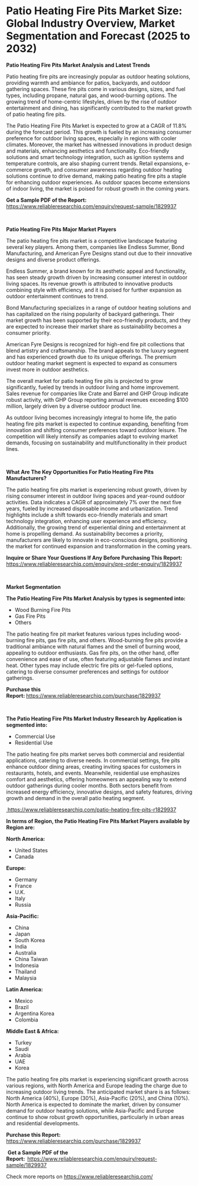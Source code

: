 <p><h1>Patio Heating Fire Pits Market Size: Global Industry Overview, Market Segmentation and Forecast (2025 to 2032)</h1></p><p><strong>Patio Heating Fire Pits Market Analysis and Latest Trends</strong></p>
<p><p>Patio heating fire pits are increasingly popular as outdoor heating solutions, providing warmth and ambiance for patios, backyards, and outdoor gathering spaces. These fire pits come in various designs, sizes, and fuel types, including propane, natural gas, and wood-burning options. The growing trend of home-centric lifestyles, driven by the rise of outdoor entertainment and dining, has significantly contributed to the market growth of patio heating fire pits.</p><p>The Patio Heating Fire Pits Market is expected to grow at a CAGR of 11.8% during the forecast period. This growth is fueled by an increasing consumer preference for outdoor living spaces, especially in regions with cooler climates. Moreover, the market has witnessed innovations in product design and materials, enhancing aesthetics and functionality. Eco-friendly solutions and smart technology integration, such as ignition systems and temperature controls, are also shaping current trends. Retail expansions, e-commerce growth, and consumer awareness regarding outdoor heating solutions continue to drive demand, making patio heating fire pits a staple for enhancing outdoor experiences. As outdoor spaces become extensions of indoor living, the market is poised for robust growth in the coming years.</p></p>
<p><strong>Get a Sample PDF of the Report:&nbsp;</strong> <a href="https://www.reliableresearchiq.com/enquiry/request-sample/1829937?utm_campaign=2319&utm_medium=2&utm_source=Github&utm_content=ia&utm_term=05042025&utm_id=patio-heating-fire-pits">https://www.reliableresearchiq.com/enquiry/request-sample/1829937</a></p>
<p>&nbsp;</p>
<p><strong>Patio Heating Fire Pits Major Market Players</strong></p>
<p><p>The patio heating fire pits market is a competitive landscape featuring several key players. Among them, companies like Endless Summer, Bond Manufacturing, and American Fyre Designs stand out due to their innovative designs and diverse product offerings.</p><p>Endless Summer, a brand known for its aesthetic appeal and functionality, has seen steady growth driven by increasing consumer interest in outdoor living spaces. Its revenue growth is attributed to innovative products combining style with efficiency, and it is poised for further expansion as outdoor entertainment continues to trend.</p><p>Bond Manufacturing specializes in a range of outdoor heating solutions and has capitalized on the rising popularity of backyard gatherings. Their market growth has been supported by their eco-friendly products, and they are expected to increase their market share as sustainability becomes a consumer priority.</p><p>American Fyre Designs is recognized for high-end fire pit collections that blend artistry and craftsmanship. The brand appeals to the luxury segment and has experienced growth due to its unique offerings. The premium outdoor heating market segment is expected to expand as consumers invest more in outdoor aesthetics.</p><p>The overall market for patio heating fire pits is projected to grow significantly, fueled by trends in outdoor living and home improvement. Sales revenue for companies like Crate and Barrel and GHP Group indicate robust activity, with GHP Group reporting annual revenues exceeding $100 million, largely driven by a diverse outdoor product line.</p><p>As outdoor living becomes increasingly integral to home life, the patio heating fire pits market is expected to continue expanding, benefiting from innovation and shifting consumer preferences toward outdoor leisure. The competition will likely intensify as companies adapt to evolving market demands, focusing on sustainability and multifunctionality in their product lines.</p></p>
<p>&nbsp;</p>
<p><strong>What Are The Key Opportunities For Patio Heating Fire Pits Manufacturers?</strong></p>
<p><p>The patio heating fire pits market is experiencing robust growth, driven by rising consumer interest in outdoor living spaces and year-round outdoor activities. Data indicates a CAGR of approximately 7% over the next five years, fueled by increased disposable income and urbanization. Trend highlights include a shift towards eco-friendly materials and smart technology integration, enhancing user experience and efficiency. Additionally, the growing trend of experiential dining and entertainment at home is propelling demand. As sustainability becomes a priority, manufacturers are likely to innovate in eco-conscious designs, positioning the market for continued expansion and transformation in the coming years.</p></p>
<p><strong>Inquire or Share Your Questions If Any Before Purchasing This Report:</strong> <a href="https://www.reliableresearchiq.com/enquiry/pre-order-enquiry/1829937?utm_campaign=2319&utm_medium=2&utm_source=Github&utm_content=ia&utm_term=05042025&utm_id=patio-heating-fire-pits">https://www.reliableresearchiq.com/enquiry/pre-order-enquiry/1829937</a></p>
<p>&nbsp;</p>
<p><strong>Market Segmentation</strong></p>
<p><strong>The Patio Heating Fire Pits Market Analysis by types is segmented into:</strong></p>
<p><ul><li>Wood Burning Fire Pits</li><li>Gas Fire Pits</li><li>Others</li></ul></p>
<p><p>The patio heating fire pit market features various types including wood-burning fire pits, gas fire pits, and others. Wood-burning fire pits provide a traditional ambiance with natural flames and the smell of burning wood, appealing to outdoor enthusiasts. Gas fire pits, on the other hand, offer convenience and ease of use, often featuring adjustable flames and instant heat. Other types may include electric fire pits or gel-fueled options, catering to diverse consumer preferences and settings for outdoor gatherings.</p></p>
<p><strong>Purchase this Report:&nbsp;</strong><a href="https://www.reliableresearchiq.com/purchase/1829937?utm_campaign=2319&utm_medium=2&utm_source=Github&utm_content=ia&utm_term=05042025&utm_id=patio-heating-fire-pits">https://www.reliableresearchiq.com/purchase/1829937</a></p>
<p>&nbsp;</p>
<p><strong>The Patio Heating Fire Pits Market Industry Research by Application is segmented into:</strong></p>
<p><ul><li>Commercial Use</li><li>Residential Use</li></ul></p>
<p><p>The patio heating fire pits market serves both commercial and residential applications, catering to diverse needs. In commercial settings, fire pits enhance outdoor dining areas, creating inviting spaces for customers in restaurants, hotels, and events. Meanwhile, residential use emphasizes comfort and aesthetics, offering homeowners an appealing way to extend outdoor gatherings during cooler months. Both sectors benefit from increased energy efficiency, innovative designs, and safety features, driving growth and demand in the overall patio heating segment.</p></p>
<p><a href="https://www.reliableresearchiq.com/patio-heating-fire-pits-r1829937?utm_campaign=2319&utm_medium=2&utm_source=Github&utm_content=ia&utm_term=05042025&utm_id=patio-heating-fire-pits">&nbsp;https://www.reliableresearchiq.com/patio-heating-fire-pits-r1829937</a></p>
<p><strong>In terms of Region, the Patio Heating Fire Pits Market Players available by Region are:</strong></p>
<p>
    <p> <strong> North America: </strong>
        <ul>
            <li>United States</li>
            <li>Canada</li>
        </ul>
        </p> 
    <p> <strong> Europe: </strong>
        <ul>
            <li>Germany</li>
            <li>France</li>
            <li>U.K.</li>
            <li>Italy</li>
            <li>Russia</li>
        </ul>
        </p> 
    <p> <strong> Asia-Pacific: </strong>
        <ul>
            <li>China</li>
            <li>Japan</li>
            <li>South Korea</li>
            <li>India</li>
            <li>Australia</li>
            <li>China Taiwan</li>
            <li>Indonesia</li>
            <li>Thailand</li>
            <li>Malaysia</li>
        </ul>
        </p> 
    <p> <strong> Latin America: </strong>
        <ul>
            <li>Mexico</li>
            <li>Brazil</li>
            <li>Argentina Korea</li>
            <li>Colombia</li>
        </ul>
        </p> 
    <p> <strong> Middle East & Africa: </strong>
        <ul>
            <li>Turkey</li>
            <li>Saudi</li>
            <li>Arabia</li>
            <li>UAE</li>
            <li>Korea</li>
        </ul>
    </p>
    </p>
<p><p>The patio heating fire pits market is experiencing significant growth across various regions, with North America and Europe leading the charge due to increasing outdoor living trends. The anticipated market share is as follows: North America (40%), Europe (30%), Asia-Pacific (20%), and China (10%). North America is expected to dominate the market, driven by consumer demand for outdoor heating solutions, while Asia-Pacific and Europe continue to show robust growth opportunities, particularly in urban areas and residential developments.</p></p>
<p><strong>Purchase this Report: </strong><a href="https://www.reliableresearchiq.com/purchase/1829937?utm_campaign=2319&utm_medium=2&utm_source=Github&utm_content=ia&utm_term=05042025&utm_id=patio-heating-fire-pits">https://www.reliableresearchiq.com/purchase/1829937</a></p>
<p>&nbsp;<strong>Get a Sample PDF of the Report:&nbsp;&nbsp;</strong><a href="https://www.reliableresearchiq.com/enquiry/request-sample/1829937?utm_campaign=2319&utm_medium=2&utm_source=Github&utm_content=ia&utm_term=05042025&utm_id=patio-heating-fire-pits">https://www.reliableresearchiq.com/enquiry/request-sample/1829937</a></p>
<p><strong></strong></p>
<p>Check more reports on <a href="https://www.reliableresearchiq.com/?utm_campaign=2319&utm_medium=2&utm_source=Github&utm_content=ia&utm_term=05042025&utm_id=patio-heating-fire-pits">https://www.reliableresearchiq.com/</a></p>
